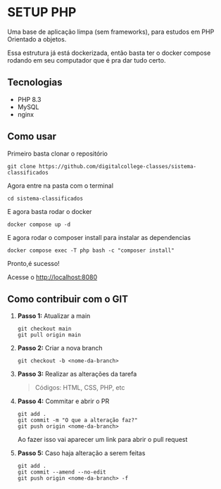 # SETUP PHP

Uma base de aplicação limpa (sem frameworks), para estudos em PHP Orientado a objetos.

Essa estrutura já está dockerizada, então basta ter o docker compose rodando em seu computador que é pra dar tudo certo.

## Tecnologias

- PHP 8.3
- MySQL
- nginx

## Como usar

Primeiro basta clonar o repositório

`git clone https://github.com/digitalcollege-classes/sistema-classificados`

Agora entre na pasta com o terminal

`cd sistema-classificados`

E agora basta rodar o docker

`docker compose up -d`

E agora rodar o composer install para instalar as dependencias

`docker compose exec -T php bash -c "composer install"`

Pronto,é sucesso!

Acesse o <http://localhost:8080>

## Como contribuir com o GIT

1. **Passo 1:** Atualizar a main

    ```shell
    git checkout main
    git pull origin main
    ```

2. **Passo 2:** Criar a nova branch

    ```shell
    git checkout -b <nome-da-branch>
    ```

3. **Passo 3:** Realizar as alterações da tarefa

    > Códigos: HTML, CSS, PHP, etc

4. **Passo 4:** Commitar e abrir o PR

    ```shell
    git add .
    git commit -m "O que a alteração faz?"
    git push origin <nome-da-branch>
    ```

    Ao fazer isso vai aparecer um link para abrir o pull request

5. **Passo 5:** Caso haja alteração a serem feitas

    ```shell
    git add .
    git commit --amend --no-edit
    git push origin <nome-da-branch> -f
    ```
